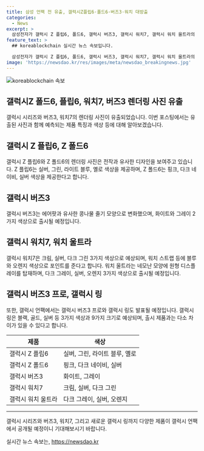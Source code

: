 ```yaml
---
title: 삼성 언팩 전 유출, 갤럭시Z플립6·폴드6·버즈3·워치 대방출
categories:
  - News
excerpt: >
  삼성전자가 갤럭시 Z 플립6, 폴드6, 갤럭시 버즈3, 갤럭시 워치7, 갤럭시 워치 울트라의 렌더링 사진을 올려 화제다. 갤럭시 Z 시리즈의 신제품은 디자인 면에서 이전 모델과 유사하지만 새로운 색상을 제공한다. 갤럭시 버즈3는 에어팟과 유사한 디자인으로 나오고, 갤럭시 워치7와 워치 울트라는 각각 다양한 색상으로 출시될 예정이다. 또한 스마트 반지 갤럭시 링도 발표될 예정으로, 기대가 모이고 있다.
feature_text: >
  ## koreablockchain 실시간 뉴스 속보입니다.

  삼성전자가 갤럭시 Z 플립6, 폴드6, 갤럭시 버즈3, 갤럭시 워치7, 갤럭시 워치 울트라의 렌더링 사진을 올려 화제다. 갤럭시 Z 시리즈의 신제품은 디자인 면에서 이전 모델과 유사하지만 새로운 색상을 제공한다. 갤럭시 버즈3는 에어팟과 유사한 디자인으로 나오고, 갤럭시 워치7와 워치 울트라는 각각 다양한 색상으로 출시될 예정이다. 또한 스마트 반지 갤럭시 링도 발표될 예정으로, 기대가 모이고 있다.
image: 'https://newsdao.kr/res/images/meta/newsdao_breakingnews.jpg'
---
```


<p><img src="https://newsdao.kr/res/images/meta/newsdao_breakingnews.jpg" alt="koreablockchain 속보" /></p>

<h2 data-ke-size="size26">갤럭시Z 폴드6, 플립6, 워치7, 버즈3 렌더링 사진 유출</h2>

<p data-ke-size="size16">갤럭시 시리즈와 버즈3, 워치7의 렌더링 사진이 유출되었습니다. 이번 포스팅에서는 유출된 사진과 함께 예측되는 제품 특징과 색상 등에 대해 알아보겠습니다.</p>

<h2><b>갤럭시 Z 플립6, Z 폴드6</b></h2>

<p data-ke-size="size16">갤럭시 Z 플립6와 Z 폴드6의 렌더링 사진은 전작과 유사한 디자인을 보여주고 있습니다. Z 플립6는 실버, 그린, 라이트 블루, 옐로 색상을 제공하며, Z 폴드6는 핑크, 다크 네이비, 실버 색상을 제공한다고 합니다.</p>

<h2><b>갤럭시 버즈3</b></h2>

<p data-ke-size="size16">갤럭시 버즈3는 에어팟과 유사한 콩나물 줄기 모양으로 변화했으며, 화이트와 그레이 2가지 색상으로 출시될 예정입니다.</p>

<h2><b>갤럭시 워치7, 워치 울트라</b></h2>

<p data-ke-size="size16">갤럭시 워치7은 크림, 실버, 다크 그린 3가지 색상으로 예상되며, 워치 스트랩 등에 블루와 오렌지 색상으로 포인트를 준다고 합니다. 워치 울트라는 네모난 모양에 원형 디스플레이를 탑재하며, 다크 그레이, 실버, 오렌지 3가지 색상으로 출시될 예정입니다.</p>

<h2><b>갤럭시 버즈3 프로, 갤럭시 링</b></h2>

<p data-ke-size="size16">또한, 갤럭시 언팩에서는 갤럭시 버즈3 프로와 갤럭시 링도 발표될 예정입니다. 갤럭시 링은 블랙, 골드, 실버 등 3가지 색상과 9가지 크기로 예상되며, 출시 제품과는 다소 차이가 있을 수 있다고 합니다.</p>

<table>
    <thead>
        <tr>
            <th><b>제품</b></th>
            <th><b>색상</b></th>
        </tr>
    </thead>
    <tbody>
        <tr>
            <td>갤럭시 Z 플립6</td>
            <td>실버, 그린, 라이트 블루, 옐로</td>
        </tr>
        <tr>
            <td>갤럭시 Z 폴드6</td>
            <td>핑크, 다크 네이비, 실버</td>
        </tr>
        <tr>
            <td>갤럭시 버즈3</td>
            <td>화이트, 그레이</td>
        </tr>
        <tr>
            <td>갤럭시 워치7</td>
            <td>크림, 실버, 다크 그린</td>
        </tr>
        <tr>
            <td>갤럭시 워치 울트라</td>
            <td>다크 그레이, 실버, 오렌지</td>
        </tr>
    </tbody>
</table>

<hr>

<p data-ke-size="size16">갤럭시 시리즈와 버즈3, 워치7, 그리고 새로운 갤럭시 링까지 다양한 제품이 갤럭시 언팩에서 공개될 예정이니 기대해보시기 바랍니다.</p>
실시간 뉴스 속보는, <a href="https://newsdao.kr" rel="dofollow">https://newsdao.kr</a>


